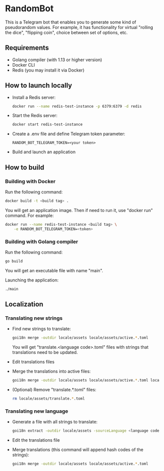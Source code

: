 # RandomBot
This is a Telegram bot that enables you to generate some kind of pseudorandom values. 
For example, it has functionality for virtual "rolling the dice", "flipping coin", choice between set of options, etc.  

## Requirements
- Golang compiler (with 1.13 or higher version)
- Docker CLI
- Redis (you may install it via Docker)

## How to launch locally
- Install a Redis server:
    ```bash
    docker run --name redis-test-instance -p 6379:6379 -d redis
    ```

- Start the Redis server:
    ```bash
    docker start redis-test-instance
    ```

- Create a .env file and define Telegram token parameter:
    ```dotenv
    RANDOM_BOT_TELEGRAM_TOKEN=<your token>
    ```

- Build and launch an application

## How to build

### Building with Docker
Run the following command:
```bash
docker build -t <build tag> .
```
You will get an application image. Then if need to run it, use "docker run" command. For example:
```bash
docker run --name redis-test-instance <build tag> \
    -e RANDOM_BOT_TELEGRAM_TOKEN=<token>
```

### Building with Golang compiler
Run the following command:
```bash
go build
```
You will get an executable file with name "main". 

Launching the application:
```bash
./main
```

## Localization

### Translating new strings
- Find new strings to translate:
    ```bash
    goi18n merge -outdir locale/assets locale/assets/active.*.toml
    ```
    You will get "translate.\<language code\>.toml" files with strings that translations need to be updated.
    
- Edit translations files

- Merge the translations into active files:
    ```bash
    goi18n merge -outdir locale/assets locale/assets/active.*.toml locale/assets/translate.*.toml
    ```

- (Optional) Remove "translate.*.toml" files:
    ```bash
    rm locale/assets/translate.*.toml
    ```

### Translating new language
- Generate a file with all strings to translate:
    ```bash
    goi18n extract -outdir locale/assets -sourceLanguage <language code>
    ```

- Edit the translations file

- Merge translations (this command will append hash codes of the strings):
    ```bash
    goi18n merge -outdir locale/assets locale/assets/active.*.toml
    ```
